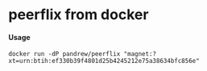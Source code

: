 # peerflix from docker

#### Usage

```
docker run -dP pandrew/peerflix "magnet:?xt=urn:btih:ef330b39f4801d25b4245212e75a38634bfc856e"
```
